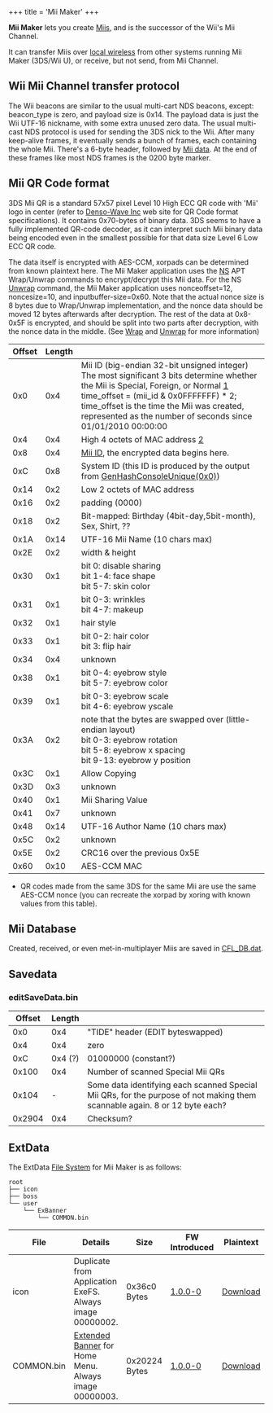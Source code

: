 +++
title = 'Mii Maker'
+++

**Mii Maker** lets you create [Miis](Mii "wikilink"), and is the
successor of the Wii's Mii Channel.

It can transfer Miis over [local wireless](NWM_Services "wikilink") from
other systems running Mii Maker (3DS/Wii U), or receive, but not send,
from Mii Channel.

## Wii Mii Channel transfer protocol

The Wii beacons are similar to the usual multi-cart NDS beacons, except:
beacon_type is zero, and payload size is 0x14. The payload data is just
the Wii UTF-16 nickname, with some extra unused zero data. The usual
multi-cast NDS protocol is used for sending the 3DS nick to the Wii.
After many keep-alive frames, it eventually sends a bunch of frames,
each containing the whole Mii. There's a 6-byte header, followed by [Mii
data](http://wiibrew.org/wiki/Wiimote/Mii_Data). At the end of these
frames like most NDS frames is the 0200 byte marker.

## Mii QR Code format

3DS Mii QR is a standard 57x57 pixel Level 10 High ECC QR code with
'Mii' logo in center (refer to [Denso-Wave
Inc](http://www.denso-wave.com/qrcode) web site for QR Code format
specifications). It contains 0x70-bytes of binary data. 3DS seems to
have a fully implemented QR-code decoder, as it can interpret such Mii
binary data being encoded even in the smallest possible for that data
size Level 6 Low ECC QR code.

The data itself is encrypted with AES-CCM, xorpads can be determined
from known plaintext here. The Mii Maker application uses the
[NS](NS "wikilink") APT Wrap/Unwrap commands to encrypt/decrypt this Mii
data. For the NS [Unwrap](APT:Unwrap "wikilink") command, the Mii Maker
application uses nonceoffset=12, noncesize=10, and
inputbuffer-size=0x60. Note that the actual nonce size is 8 bytes due to
Wrap/Unwrap implementation, and the nonce data should be moved 12 bytes
afterwards after decryption. The rest of the data at 0x8-0x5F is
encrypted, and should be split into two parts after decryption, with the
nonce data in the middle. (See [Wrap](APT:Wrap "wikilink") and
[Unwrap](APT:Unwrap "wikilink") for more information)

<table>
<thead>
<tr class="header">
<th>Offset</th>
<th>Length</th>
<th></th>
</tr>
</thead>
<tbody>
<tr class="odd">
<td>0x0</td>
<td>0x4</td>
<td>Mii ID (big-endian 32-bit unsigned integer)<br />
The most significant 3 bits determine whether the Mii is Special,
Foreign, or Normal <a
href="https://web.archive.org/web/20071011001718/http://www.davidhawley.co.uk/special-miis-gold-pants-and-creating.aspx">1</a><br />
time_offset = (mii_id &amp; 0x0FFFFFFF) * 2;<br />
time_offset is the time the Mii was created, represented as the number
of seconds since 01/01/2010 00:00:00</td>
</tr>
<tr class="even">
<td>0x4</td>
<td>0x4</td>
<td>High 4 octets of MAC address <a
href="http://www.adminsub.net/mac-address-finder/nintendo">2</a></td>
</tr>
<tr class="odd">
<td>0x8</td>
<td>0x4</td>
<td><a href="../Mii#Mii_ID" title="wikilink">Mii ID</a>, the encrypted
data begins here.</td>
</tr>
<tr class="even">
<td>0xC</td>
<td>0x8</td>
<td>System ID (this ID is produced by the output from <a
href="../CfgGenHashConsoleUnique">GenHashConsoleUnique(0x0)</a>)</td>
</tr>
<tr class="odd">
<td>0x14</td>
<td>0x2</td>
<td>Low 2 octets of MAC address</td>
</tr>
<tr class="even">
<td>0x16</td>
<td>0x2</td>
<td>padding (0000)</td>
</tr>
<tr class="odd">
<td>0x18</td>
<td>0x2</td>
<td>Bit-mapped: Birthday (4bit-day,5bit-month), Sex, Shirt,
??</td>
</tr>
<tr class="even">
<td>0x1A</td>
<td>0x14</td>
<td>UTF-16 Mii Name (10 chars max)</td>
</tr>
<tr class="odd">
<td>0x2E</td>
<td>0x2</td>
<td>width &amp; height</td>
</tr>
<tr class="even">
<td>0x30</td>
<td>0x1</td>
<td>bit 0: disable sharing<br />
bit 1-4: face shape<br />
bit 5-7: skin color</td>
</tr>
<tr class="odd">
<td>0x31</td>
<td>0x1</td>
<td>bit 0-3: wrinkles<br />
bit 4-7: makeup</td>
</tr>
<tr class="even">
<td>0x32</td>
<td>0x1</td>
<td>hair style</td>
</tr>
<tr class="odd">
<td>0x33</td>
<td>0x1</td>
<td>bit 0-2: hair color<br />
bit 3: flip hair</td>
</tr>
<tr class="even">
<td>0x34</td>
<td>0x4</td>
<td>unknown</td>
</tr>
<tr class="odd">
<td>0x38</td>
<td>0x1</td>
<td>bit 0-4: eyebrow style<br />
bit 5-7: eyebrow color</td>
</tr>
<tr class="even">
<td>0x39</td>
<td>0x1</td>
<td>bit 0-3: eyebrow scale<br />
bit 4-6: eyebrow yscale</td>
</tr>
<tr class="odd">
<td>0x3A</td>
<td>0x2</td>
<td>note that the bytes are swapped over (little-endian layout)<br />
bit 0-3: eyebrow rotation<br />
bit 5-8: eyebrow x spacing<br />
bit 9-13: eyebrow y position</td>
</tr>
<tr class="even">
<td>0x3C</td>
<td>0x1</td>
<td>Allow Copying</td>
</tr>
<tr class="odd">
<td>0x3D</td>
<td>0x3</td>
<td>unknown</td>
</tr>
<tr class="even">
<td>0x40</td>
<td>0x1</td>
<td>Mii Sharing Value</td>
</tr>
<tr class="odd">
<td>0x41</td>
<td>0x7</td>
<td>unknown</td>
</tr>
<tr class="even">
<td>0x48</td>
<td>0x14</td>
<td>UTF-16 Author Name (10 chars max)</td>
</tr>
<tr class="odd">
<td>0x5C</td>
<td>0x2</td>
<td>unknown</td>
</tr>
<tr class="even">
<td>0x5E</td>
<td>0x2</td>
<td>CRC16 over the previous 0x5E</td>
</tr>
<tr class="odd">
<td>0x60</td>
<td>0x10</td>
<td>AES-CCM MAC</td>
</tr>
</tbody>
</table>

- QR codes made from the same 3DS for the same Mii are use the same
  AES-CCM nonce (you can recreate the xorpad by xoring with known values
  from this table).

## Mii Database

Created, received, or even met-in-multiplayer Miis are saved in
[CFL_DB.dat](Mii "wikilink").

## Savedata

### editSaveData.bin

| Offset | Length  |                                                                                                                            |
|--------|---------|----------------------------------------------------------------------------------------------------------------------------|
| 0x0    | 0x4     | "TIDE" header (EDIT byteswapped)                                                                                           |
| 0x4    | 0x4     | zero                                                                                                                       |
| 0xC    | 0x4 (?) | 01000000 (constant?)                                                                                                       |
| 0x100  | 0x4     | Number of scanned Special Mii QRs                                                                                          |
| 0x104  | \-      | Some data identifying each scanned Special Mii QRs, for the purpose of not making them scannable again. 8 or 12 byte each? |
| 0x2904 | 0x4     | Checksum?                                                                                                                  |

## ExtData

The ExtData [File System](Extdata#Filesystem "wikilink") for Mii Maker
is as follows:

```
root
├── icon
├── boss
└── user
    └── ExBanner
        └── COMMON.bin
```

| File       | Details                                                                             | Size          | FW Introduced                 | Plaintext                                                                                      |
|------------|-------------------------------------------------------------------------------------|---------------|-------------------------------|------------------------------------------------------------------------------------------------|
| icon       | Duplicate from Application ExeFS. Always image 00000002.                            | 0x36c0 Bytes  | [1.0.0-0](1.0.0-0 "wikilink") | [Download](https://dl.dropboxusercontent.com/u/60710927/CTR/Sample/MiiMakerExtdata/icon)       |
| COMMON.bin | [Extended Banner](Extended_Banner "wikilink") for Home Menu. Always image 00000003. | 0x20224 Bytes | [1.0.0-0](1.0.0-0 "wikilink") | [Download](https://dl.dropboxusercontent.com/u/60710927/CTR/Sample/MiiMakerExtdata/COMMON.bin) |

